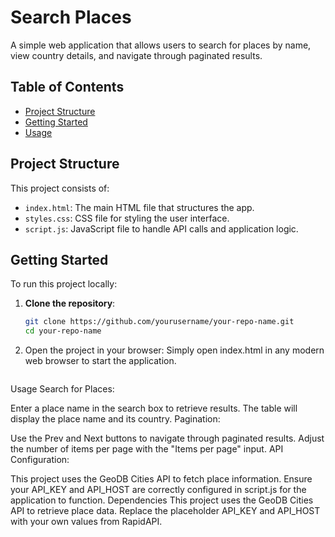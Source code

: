 # Search Places

A simple web application that allows users to search for places by name, view country details, and navigate through paginated results.

## Table of Contents

- [Project Structure](#project-structure)
- [Getting Started](#getting-started)
- [Usage](#usage)

## Project Structure

This project consists of:

- `index.html`: The main HTML file that structures the app.
- `styles.css`: CSS file for styling the user interface.
- `script.js`: JavaScript file to handle API calls and application logic.

## Getting Started

To run this project locally:

1. **Clone the repository**:

   ```bash
   git clone https://github.com/yourusername/your-repo-name.git
   cd your-repo-name

   ```

2. Open the project in your browser: Simply open index.html in any modern web browser to start the application.
   ```

   ```

Usage
Search for Places:

Enter a place name in the search box to retrieve results.
The table will display the place name and its country.
Pagination:

Use the Prev and Next buttons to navigate through paginated results.
Adjust the number of items per page with the "Items per page" input.
API Configuration:

This project uses the GeoDB Cities API to fetch place information.
Ensure your API_KEY and API_HOST are correctly configured in script.js for the application to function.
Dependencies
This project uses the GeoDB Cities API to retrieve place data. Replace the placeholder API_KEY and API_HOST with your own values from RapidAPI.
